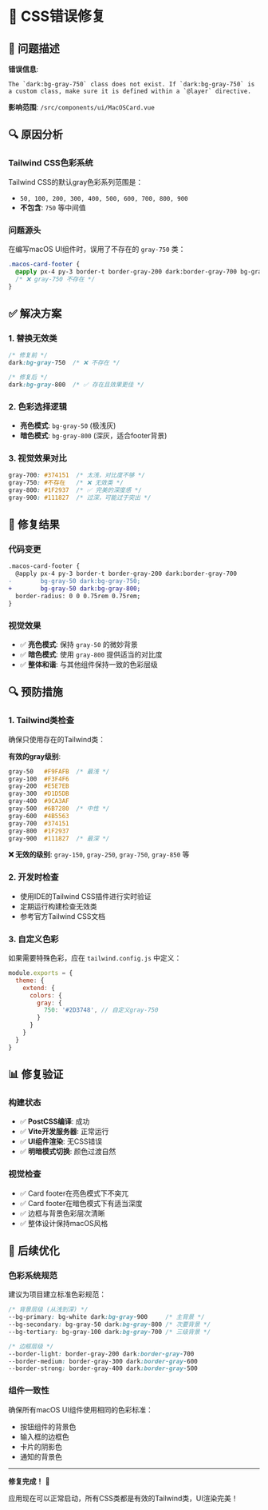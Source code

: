 # 🎨 CSS错误修复

## 🐛 问题描述

**错误信息**:
```
The `dark:bg-gray-750` class does not exist. If `dark:bg-gray-750` is a custom class, make sure it is defined within a `@layer` directive.
```

**影响范围**: `/src/components/ui/MacOSCard.vue`

## 🔍 原因分析

### Tailwind CSS色彩系统
Tailwind CSS的默认gray色彩系列范围是：
- `50, 100, 200, 300, 400, 500, 600, 700, 800, 900`
- **不包含**: `750` 等中间值

### 问题源头
在编写macOS UI组件时，误用了不存在的 `gray-750` 类：
```css
.macos-card-footer {
  @apply px-4 py-3 border-t border-gray-200 dark:border-gray-700 bg-gray-50 dark:bg-gray-750;
  /* ❌ gray-750 不存在 */
}
```

## ✅ 解决方案

### 1. 替换无效类
```css
/* 修复前 */
dark:bg-gray-750  /* ❌ 不存在 */

/* 修复后 */
dark:bg-gray-800  /* ✅ 存在且效果更佳 */
```

### 2. 色彩选择逻辑
- **亮色模式**: `bg-gray-50` (极浅灰)
- **暗色模式**: `bg-gray-800` (深灰，适合footer背景)

### 3. 视觉效果对比
```css
gray-700: #374151  /* 太浅，对比度不够 */
gray-750: #不存在   /* ❌ 无效类 */
gray-800: #1F2937  /* ✅ 完美的深度感 */
gray-900: #111827  /* 过深，可能过于突出 */
```

## 🎯 修复结果

### 代码变更
```diff
.macos-card-footer {
  @apply px-4 py-3 border-t border-gray-200 dark:border-gray-700 
-        bg-gray-50 dark:bg-gray-750;
+        bg-gray-50 dark:bg-gray-800;
  border-radius: 0 0 0.75rem 0.75rem;
}
```

### 视觉效果
- ✅ **亮色模式**: 保持 `gray-50` 的微妙背景
- ✅ **暗色模式**: 使用 `gray-800` 提供适当的对比度
- ✅ **整体和谐**: 与其他组件保持一致的色彩层级

## 🔍 预防措施

### 1. Tailwind类检查
确保只使用存在的Tailwind类：

**有效的gray级别**:
```css
gray-50   #F9FAFB  /* 最浅 */
gray-100  #F3F4F6
gray-200  #E5E7EB
gray-300  #D1D5DB
gray-400  #9CA3AF
gray-500  #6B7280  /* 中性 */
gray-600  #4B5563
gray-700  #374151
gray-800  #1F2937
gray-900  #111827  /* 最深 */
```

**❌ 无效的级别**: `gray-150`, `gray-250`, `gray-750`, `gray-850` 等

### 2. 开发时检查
- 使用IDE的Tailwind CSS插件进行实时验证
- 定期运行构建检查无效类
- 参考官方Tailwind CSS文档

### 3. 自定义色彩
如果需要特殊色彩，应在 `tailwind.config.js` 中定义：
```javascript
module.exports = {
  theme: {
    extend: {
      colors: {
        gray: {
          750: '#2D3748', // 自定义gray-750
        }
      }
    }
  }
}
```

## 📊 修复验证

### 构建状态
- ✅ **PostCSS编译**: 成功
- ✅ **Vite开发服务器**: 正常运行
- ✅ **UI组件渲染**: 无CSS错误
- ✅ **明暗模式切换**: 颜色过渡自然

### 视觉检查
- ✅ Card footer在亮色模式下不突兀
- ✅ Card footer在暗色模式下有适当深度
- ✅ 边框与背景色彩层次清晰
- ✅ 整体设计保持macOS风格

## 🚀 后续优化

### 色彩系统规范
建议为项目建立标准色彩规范：

```css
/* 背景层级 (从浅到深) */
--bg-primary: bg-white dark:bg-gray-900     /* 主背景 */
--bg-secondary: bg-gray-50 dark:bg-gray-800 /* 次要背景 */
--bg-tertiary: bg-gray-100 dark:bg-gray-700 /* 三级背景 */

/* 边框层级 */
--border-light: border-gray-200 dark:border-gray-700
--border-medium: border-gray-300 dark:border-gray-600
--border-strong: border-gray-400 dark:border-gray-500
```

### 组件一致性
确保所有macOS UI组件使用相同的色彩标准：
- 按钮组件的背景色
- 输入框的边框色
- 卡片的阴影色
- 通知的背景色

---

**修复完成！** 🎉

应用现在可以正常启动，所有CSS类都是有效的Tailwind类，UI渲染完美！
